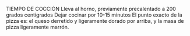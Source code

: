 TIEMPO DE COCCIÓN
Lleva al horno, previamente precalentado a 200 grados centigrados
Dejar cocinar por 10-15 minutos
El punto exacto de la pizza es: el queso derretido y ligeramente dorado por arriba, y la masa de pizza ligeramente marrón. 